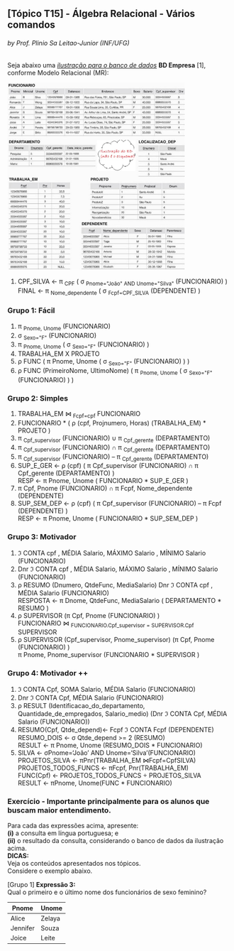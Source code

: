 ## [Tópico T15] - Álgebra Relacional - Vários comandos
###### *by Prof. Plinio Sa Leitao-Junior (INF/UFG)*

Seja abaixo uma [*ilustração para o banco de dados*](../media/fig-mr-2.jpg) **BD Empresa** [1], conforme Modelo Relacional (MR):

<img src="../media/fig-mr-2.jpg" width="400">

1. CPF_SILVA ← π <sub>CPF</sub> ( σ <sub>Pnome="João" AND Unome="Silva"</sub> (FUNCIONARIO) )<br>
FINAL ← π <sub>Nome_dependente</sub> ( σ <sub>Fcpf=CPF_SILVA</sub> (DEPENDENTE) )




### Grupo 1: Fácil

1. π <sub>Pnome, Unome</sub> (FUNCIONARIO)
1. σ <sub>Sexo="F"</sub> (FUNCIONARIO)
1. π <sub>Pnome, Unome</sub> ( σ <sub>Sexo="F"</sub> (FUNCIONARIO) )
1. TRABALHA_EM  X  PROJETO
1. ρ FUNC ( π Pnome, Unome ( σ <sub>Sexo="F"</sub> (FUNCIONARIO) ) )
1. ρ FUNC (PrimeiroNome, UltimoNome) ( π <sub>Pnome, Unome</sub> ( σ <sub>Sexo="F"</sub> (FUNCIONARIO) ) )

### Grupo 2: Simples

1. TRABALHA_EM &#8904; <sub>Fcpf=cpf</sub>  FUNCIONARIO
1. FUNCIONARIO * ( ρ (cpf, Projnumero, Horas) (TRABALHA_EM) * PROJETO )
1. π <sub>Cpf_supervisor</sub> (FUNCIONARIO) ∪ π <sub>Cpf_gerente</sub> (DEPARTAMENTO)
1. π <sub>Cpf_supervisor</sub> (FUNCIONARIO) ∩ π <sub>Cpf_gerente</sub> (DEPARTAMENTO)
1. π <sub>Cpf_supervisor</sub> (FUNCIONARIO) – π <sub>Cpf_gerente</sub> (DEPARTAMENTO)
1. SUP_E_GER ← ρ (cpf) ( π Cpf_supervisor (FUNCIONARIO) ∩ π Cpf_gerente (DEPARTAMENTO) )<br>RESP ← π Pnome, Unome ( FUNCIONARIO * SUP_E_GER )
1. π Cpf, Pnome (FUNCIONARIO) ∩ π Fcpf, Nome_dependente (DEPENDENTE)
1. SUP_SEM_DEP ← ρ (cpf) ( π Cpf_supervisor (FUNCIONARIO) – π Fcpf (DEPENDENTE) )<br>RESP ← π Pnome, Unome ( FUNCIONARIO * SUP_SEM_DEP )

### Grupo 3: Motivador

1. ℑ CONTA cpf , MÉDIA Salario, MÁXIMO Salario , MÍNIMO Salario (FUNCIONARIO)
1. Dnr ℑ CONTA cpf , MÉDIA Salario, MÁXIMO Salario , MÍNIMO Salario (FUNCIONARIO)
1. ρ RESUMO (Dnumero, QtdeFunc, MediaSalario) Dnr ℑ CONTA cpf , MÉDIA Salario (FUNCIONARIO)<br>RESPOSTA ← π Dnome, QtdeFunc, MediaSalario ( DEPARTAMENTO * RESUMO )
1. ρ SUPERVISOR (π Cpf, Pnome (FUNCIONARIO) )<br>FUNCIONARIO &#8904; <sub>FUNCIONARIO.Cpf_supervisor = SUPERVISOR.Cpf</sub> SUPERVISOR
1. ρ SUPERVISOR (Cpf_supervisor, Pnome_supervisor) (π Cpf, Pnome (FUNCIONARIO) )<br>π Pnome, Pnome_supervisor (FUNCIONARIO * SUPERVISOR ) 

### Grupo 4: Motivador ++

1. ℑ CONTA Cpf, SOMA Salario, MÉDIA Salario (FUNCIONARIO)
1. Dnr ℑ CONTA Cpf, MÉDIA Salario (FUNCIONARIO)
1. ρ RESULT (Identificacao_do_departamento, Quantidade_de_empregados, Salario_medio) (Dnr ℑ CONTA Cpf, MÉDIA Salario (FUNCIONARIO))
1. RESUMO(Cpf, Qtde_depend)← Fcpf ℑ CONTA Fcpf (DEPENDENTE)<br>
RESUMO_DOIS ← σ Qtde_depend >= 2 (RESUMO)<br>
RESULT ← π Pnome, Unome (RESUMO_DOIS * FUNCIONARIO)
1. SILVA ← σPnome=‘João’ AND Unome=‘Silva’(FUNCIONARIO)<br>
PROJETOS_SILVA ← πPnr(TRABALHA_EM ⋈Fcpf=CpfSILVA)<br>
PROJETOS_TODOS_FUNCS ← πFcpf, Pnr(TRABALHA_EM)<br>
FUNC(Cpf) ← PROJETOS_TODOS_FUNCS ÷ PROJETOS_SILVA<br>
RESULT ← πPnome, Unome(FUNC * FUNCIONARIO)<br>

### Exercício - Importante principalmente para os alunos que buscam maior entendimento.

Para cada das expressões acima, apresente:<br>
**(i)** a consulta em língua portuguesa; e<br>
**(ii)** o resultado da consulta, considerando o banco de dados da ilustração acima.<br>
**DICAS:**<br>
Veja os conteúdos apresentados nos tópicos.<br>
Considere o exemplo abaixo.

[Grupo 1] **Expressão 3:**<br>
Qual o primeiro e o último nome dos funcionários de sexo feminino?

|Pnome|Unome|
|-|-|
|Alice|Zelaya|
|Jennifer|Souza|
|Joice|Leite|
